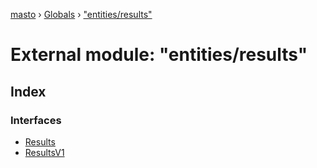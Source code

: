 [masto](../README.md) › [Globals](../globals.md) › ["entities/results"](_entities_results_.md)

# External module: "entities/results"

## Index

### Interfaces

* [Results](../interfaces/_entities_results_.results.md)
* [ResultsV1](../interfaces/_entities_results_.resultsv1.md)

